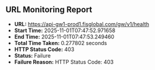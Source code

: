 ## URL Monitoring Report

- **URL:** https://api-gw1-prod1.fisglobal.com/gw/v1/health
- **Start Time:** 2025-11-01T07:47:52.971658
- **End Time:** 2025-11-01T07:47:53.249460
- **Total Time Taken:** 0.277802 seconds
- **HTTP Status Code:** 403
- **Status:** Failure
- **Failure Reason:** HTTP Status Code: 403
